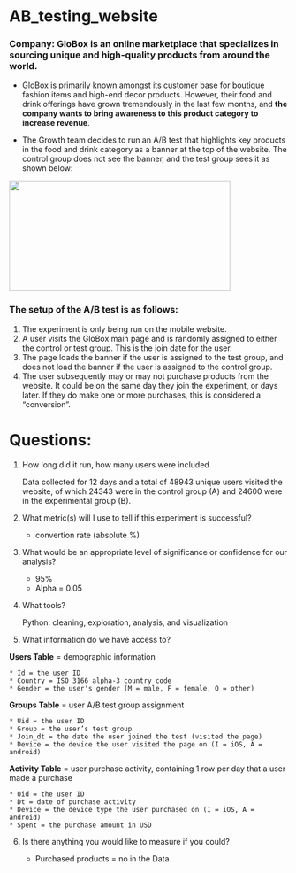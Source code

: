 # AB_testing_website
### Company: GloBox is an online marketplace that specializes in sourcing unique and high-quality products from around the world.

* GloBox is primarily known amongst its customer base for boutique fashion items and high-end decor products. However, their food and drink offerings have grown tremendously in the last few months, and **the company wants to bring awareness to this product category to increase revenue**.

* The Growth team decides to run an A/B test that highlights key products in the food and drink category as a banner at the top of the website. The control group does not see the banner, and the test group sees it as shown below:

<img src= "https://user-images.githubusercontent.com/109522662/234674055-71d68fb0-678d-4513-a0f8-10b32df8b88b.png" width="400" height="200">

### The setup of the A/B test is as follows:
1. The experiment is only being run on the mobile website.
2. A user visits the GloBox main page and is randomly assigned to either the control or test group. This is the join date for the user.
3. The page loads the banner if the user is assigned to the test group, and does not load the banner if the user is assigned to the control group.
4. The user subsequently may or may not purchase products from the website. It could be on the same day they join the experiment, or days later. If they do make one or more purchases, this is considered a “conversion”.

# Questions:

1) How long did it run, how many users were included

    Data collected for 12 days and a total of 48943 unique users visited the website, of which 24343 were in the control group (A) and 24600 were in the      experimental group (B).

2) What metric(s) will I use to tell if this experiment is successful?

    * convertion rate (absolute %)

3) What would be an appropriate level of significance or confidence for our analysis?

    * 95%
    * Alpha = 0.05

4) What tools? 

    Python: cleaning, exploration, analysis, and visualization

5) What information do we have access to? 

  **Users Table** = demographic information

    * Id = the user ID
    * Country = ISO 3166 alpha-3 country code
    * Gender = the user's gender (M = male, F = female, O = other)

   **Groups Table** = user A/B test group assignment

    * Uid = the user ID
    * Group = the user’s test group
    * Join_dt = the date the user joined the test (visited the page)
    * Device = the device the user visited the page on (I = iOS, A = android)

  **Activity Table** = user purchase activity, containing 1 row per day that a user made a purchase

    * Uid = the user ID
    * Dt = date of purchase activity
    * Device = the device type the user purchased on (I = iOS, A = android)
    * Spent = the purchase amount in USD

6) Is there anything you would like to measure if you could?

    * Purchased products = no in the Data


